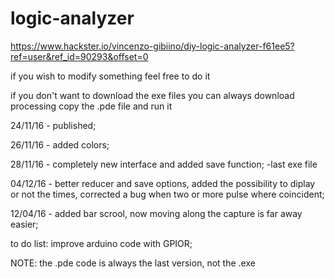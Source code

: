 # logic-analyzer

https://www.hackster.io/vincenzo-gibiino/diy-logic-analyzer-f61ee5?ref=user&ref_id=90293&offset=0

if you wish to modify something feel free to do it

if you don't want to download the exe files you can always download processing copy the .pde file and run it

24/11/16 - published;

26/11/16 - added colors;

28/11/16 - completely new interface and added save function;  -last exe file

04/12/16 - better reducer and save options, added the possibility to diplay or not the times, corrected a bug when two or more pulse where coincident;

12/04/16 - added bar scrool, now moving along the capture is far away easier;




to do list:
improve arduino code with GPIOR;

NOTE: the .pde code is always the last version, not the .exe
